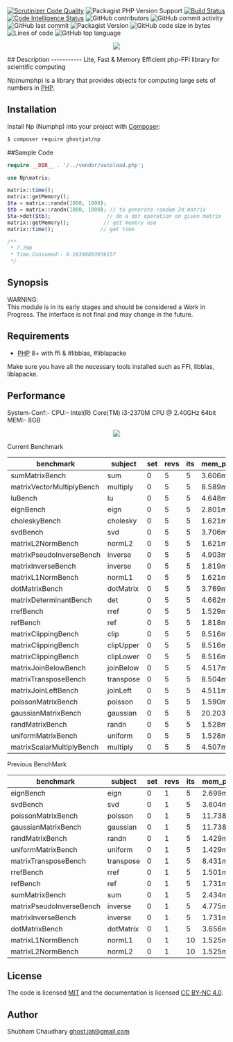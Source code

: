 [![Scrutinizer Code Quality](https://scrutinizer-ci.com/g/ghostjat/Np/badges/quality-score.png?b=main)](https://scrutinizer-ci.com/g/ghostjat/Np/?branch=main)
![Packagist PHP Version Support](https://img.shields.io/packagist/php-v/ghostjat/numphp)
[![Build Status](https://scrutinizer-ci.com/g/ghostjat/Np/badges/build.png?b=main)](https://scrutinizer-ci.com/g/ghostjat/Np/build-status/main)
[![Code Intelligence Status](https://scrutinizer-ci.com/g/ghostjat/Np/badges/code-intelligence.svg?b=main)](https://scrutinizer-ci.com/code-intelligence)
![GitHub contributors](https://img.shields.io/github/contributors/ghostjat/numphp)
![GitHub commit activity](https://img.shields.io/github/commit-activity/m/ghostjat/numphp)
![GitHub last commit](https://img.shields.io/github/last-commit/ghostjat/numphp)
![Packagist Version](https://img.shields.io/packagist/v/ghostjat/numphp)
![GitHub code size in bytes](https://img.shields.io/github/languages/code-size/ghostjat/numphp)
![Lines of code](https://img.shields.io/tokei/lines/github/ghostjat/numphp)
![GitHub top language](https://img.shields.io/github/languages/top/ghostjat/numphp)
<p align="center">
  <img src="https://github.com/ghostjat/numphp/blob/main/numphp.png">
</p>
## Description
   -----------
Lite, Fast &amp; Memory Efficient php-FFI library for scientific computing

Np(numphp) is a library that provides objects for computing large sets of numbers in [PHP](https://php.net).

## Installation
Install Np (Numphp) into your project with [Composer](https://getcomposer.org/):
```sh
$ composer require ghostjat/np
```
##Sample Code
```php
require __DIR__ . '/../vendor/autoload.php';

use Np\matrix;

matrix::time();
matrix::getMemory();
$ta = matrix::randn(1000, 1000);    
$tb = matrix::randn(1000, 1000); // to generate random 2d matrix
$ta->dot($tb);                  // do a dot operation on given matrix
matrix::getMemory();           // get memory use
matrix::time();               // get time

/**
 * 7.7mb
 * Time-Consumed:- 0.18390893936157
 */
```
Synopsis
--------
WARNING:  
This module is in its early stages and should be considered a Work in Progress.
The interface is not final and may change in the future. 

Requirements
------------
- [PHP](https://php.net) 8+ with ffi & #libblas, #liblapacke   

Make sure you have all the necessary tools installed such as FFI, libblas, liblapacke.

Performance
-----------
System-Conf:- 
CPU:- Intel(R) Core(TM) i3-2370M CPU @ 2.40GHz 64bit
MEM:- 8GB

<p align="center">
  <img src="https://github.com/ghostjat/numphp/blob/main/Numphp Benchmarks.png">
</p>

Current Benchmark

| benchmark                 | subject  | set | revs | its | mem_peak | best   | mode   | mean   | worst  | stdev  | rstdev |
|---------------------------|----------|-----|------|-----|----------|--------|--------|--------|--------|--------|--------|
|sumMatrixBench             | sum      | 0   | 5    | 5   | 3.606mb  | 0.014s | 0.014s | 0.015s | 0.015s | 0.000s | ±1.57% |
|matrixVectorMultiplyBench  | multiply | 0   | 5    | 5   | 8.589mb  | 0.070s | 0.071s | 0.071s | 0.071s | 0.000s | ±0.23% |
|luBench                    | lu       | 0   | 5    | 5   | 4.648mb  | 0.064s | 0.065s | 0.065s | 0.068s | 0.001s | ±1.73% |
|eignBench                  | eign     | 0   | 5    | 5   | 2.801mb  | 0.085s | 0.086s | 0.086s | 0.088s | 0.001s | ±1.20% |
|choleskyBench              | cholesky | 0   | 5    | 5   | 1.621mb  | 0.001s | 0.001s | 0.001s | 0.001s | 0.000s | ±0.91% |
|svdBench                   | svd      | 0   | 5    | 5   | 3.706mb  | 0.126s | 0.126s | 0.127s | 0.133s | 0.002s | ±1.72% |
|matrixL2NormBench          | normL2   | 0   | 5    | 5   | 1.621mb  | 0.003s | 0.003s | 0.003s | 0.003s | 0.000s | ±0.18% |
|matrixPseudoInverseBench   | inverse  | 0   | 5    | 5   | 4.903mb  | 0.156s | 0.156s | 0.158s | 0.163s | 0.003s | ±1.87% |
|matrixInverseBench         | inverse  | 0   | 5    | 5   | 1.819mb  | 0.016s | 0.016s | 0.016s | 0.017s | 0.000s | ±1.75% |
|matrixL1NormBench          | normL1   | 0   | 5    | 5   | 1.621mb  | 0.001s | 0.001s | 0.001s | 0.001s | 0.000s | ±0.35% |
|dotMatrixBench             | dotMatrix| 0   | 5    | 5   | 3.769mb  | 0.006s | 0.006s | 0.006s | 0.006s | 0.000s | ±1.40% |
|matrixDeterminantBench     | det      | 0   | 5    | 5   | 4.662mb  | 0.066s | 0.066s | 0.067s | 0.067s | 0.000s | ±0.56% |
|rrefBench                  | rref     | 0   | 5    | 5   | 1.529mb  | 9.227s | 9.271s | 9.309s | 9.427s | 0.072s | ±0.77% |
|refBench                   | ref      | 0   | 5    | 5   | 1.818mb  | 0.007s | 0.008s | 0.008s | 0.008s | 0.000s | ±1.79% |
|matrixClippingBench        | clip     | 0   | 5    | 5   | 8.516mb  | 0.073s | 0.076s | 0.075s | 0.077s | 0.002s | ±2.42% |
|matrixClippingBench        | clipUpper| 0   | 5    | 5   | 8.516mb  | 0.055s | 0.056s | 0.057s | 0.059s | 0.002s | ±3.10% |
|matrixClippingBench        | clipLower| 0   | 5    | 5   | 8.516mb  | 0.055s | 0.058s | 0.057s | 0.059s | 0.002s | ±2.82% |
|matrixJoinBelowBench       | joinBelow| 0   | 5    | 5   | 4.517mb  | 0.027s | 0.027s | 0.027s | 0.028s | 0.000s | ±0.99% |
|matrixTransposeBench       | transpose| 0   | 5    | 5   | 8.504mb  | 0.057s | 0.057s | 0.058s | 0.059s | 0.001s | ±0.92% |
|matrixJoinLeftBench        | joinLeft | 0   | 5    | 5   | 4.511mb  | 0.025s | 0.025s | 0.026s | 0.027s | 0.001s | ±2.18% |
|poissonMatrixBench         | poisson  | 0   | 5    | 5   | 1.590mb  | 0.029s | 0.029s | 0.029s | 0.030s | 0.000s | ±1.63% |
|gaussianMatrixBench        | gaussian | 0   | 5    | 5   | 20.203mb | 0.056s | 0.056s | 0.056s | 0.056s | 0.000s | ±0.65% |
|randMatrixBench            | randn    | 0   | 5    | 5   | 1.528mb  | 0.017s | 0.017s | 0.017s | 0.017s | 0.000s | ±0.48% |
|uniformMatrixBench         | uniform  | 0   | 5    | 5   | 1.528mb  | 0.021s | 0.021s | 0.021s | 0.022s | 0.000s | ±1.16% |
|matrixScalarMultiplyBench  | multiply | 0   | 5    | 5   | 4.507mb  | 0.042s | 0.042s | 0.043s | 0.045s | 0.001s | ±2.01% |

Previous BenchMark

| benchmark                 | subject   | set | revs | its | mem_peak | mode    | rstdev   |
|---------------------------|-----------|-----|------|-----|----------|---------|----------|
| eignBench                 | eign      | 0   | 1    | 5   | 2.699mb  | 0.309s  | ±4.51%   |
| svdBench                  | svd       | 0   | 1    | 5   | 3.604mb  | 0.148s  | ±3.60%   |
| poissonMatrixBench        | poisson   | 0   | 1    | 5   | 11.738mb | 0.105s  | ±7.07%   |
| gaussianMatrixBench       | gaussian  | 0   | 1    | 5   | 11.738mb | 0.112s  | ±17.12%  |
| randMatrixBench           | randn     | 0   | 1    | 5   | 1.429mb  | 0.048s  | ±2.37%   |
| uniformMatrixBench        | uniform   | 0   | 1    | 5   | 1.429mb  | 0.063s  | ±8.16%   |
| matrixTransposeBench      | transpose | 0   | 1    | 5   | 8.431mb  | 0.120s  | ±1.32%   |
| rrefBench                 | rref      | 0   | 1    | 5   | 1.501mb  | 28.513s | ±1.90%   |
| refBench                  | ref       | 0   | 1    | 5   | 1.731mb  | 0.023s  | ±7.24%   |
| sumMatrixBench            | sum       | 0   | 1    | 5   | 2.434mb  | 0.051s  | ±3.59%   |
| matrixPseudoInverseBench  | inverse   | 0   | 1    | 5   | 4.775mb  | 0.222s  | ±13.76%  |
| matrixInverseBench        | inverse   | 0   | 1    | 5   | 1.731mb  | 0.032s  | ±127.50% |
| dotMatrixBench            | dotMatrix | 0   | 1    | 5   | 3.656mb  | 0.013s  | ±27.94%  |
| matrixL1NormBench         | normL1    | 0   | 1    | 10  | 1.525mb  | 0.001s  | ±0.80%   |
| matrixL2NormBench         | normL2    | 0   | 1    | 10  | 1.525mb  | 0.003s  | ±1.63%   |

License
-------
The code is licensed [MIT](LICENSE) and the documentation is licensed [CC BY-NC 4.0](https://creativecommons.org/licenses/by-nc/4.0/).

Author
------
Shubham Chaudhary <ghost.jat@gmail.com>